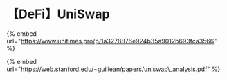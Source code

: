 # 【DeFi】UniSwap

{% embed url="https://www.unitimes.pro/p/1a3278876e924b35a9012b693fca3566" %}

{% embed url="https://web.stanford.edu/~guillean/papers/uniswap\_analysis.pdf" %}



